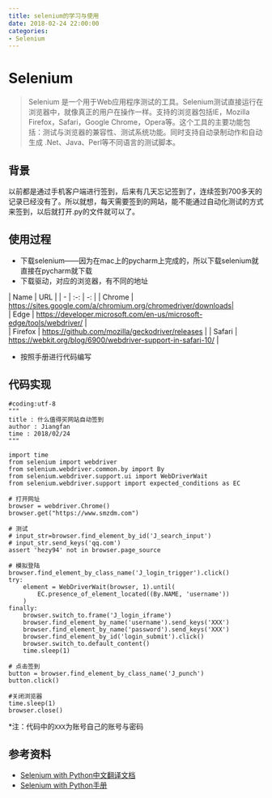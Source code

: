 ```yaml
---
title: selenium的学习与使用
date: 2018-02-24 22:00:00
categories:
- Selenium
---
```

# Selenium
> Selenium  是一个用于Web应用程序测试的工具。Selenium测试直接运行在浏览器中，就像真正的用户在操作一样。支持的浏览器包括IE，Mozilla Firefox，Safari，Google Chrome，Opera等。这个工具的主要功能包括：测试与浏览器的兼容性、测试系统功能。同时支持自动录制动作和自动生成 .Net、Java、Perl等不同语言的测试脚本。

## 背景
以前都是通过手机客户端进行签到，后来有几天忘记签到了，连续签到700多天的记录已经没有了。所以就想，每天需要签到的网站，能不能通过自动化测试的方式来签到，以后就打开.py的文件就可以了。

## 使用过程

- 下载selenium——因为在mac上的pycharm上完成的，所以下载selenium就直接在pycharm就下载
- 下载驱动，对应的浏览器，有不同的地址

| Name | URL |
| - | :-: | -: |
| Chrome | https://sites.google.com/a/chromium.org/chromedriver/downloads|  
| Edge | https://developer.microsoft.com/en-us/microsoft-edge/tools/webdriver/ |  
| Firefox | https://github.com/mozilla/geckodriver/releases |
| Safari | https://webkit.org/blog/6900/webdriver-support-in-safari-10/ |
- 按照手册进行代码编写


## 代码实现
```
#coding:utf-8
"""
title : 什么值得买网站自动签到
author : Jiangfan
time : 2018/02/24
"""

import time
from selenium import webdriver
from selenium.webdriver.common.by import By
from selenium.webdriver.support.ui import WebDriverWait
from selenium.webdriver.support import expected_conditions as EC

# 打开网址
browser = webdriver.Chrome()
browser.get("https://www.smzdm.com")

# 测试
# input_str=browser.find_element_by_id('J_search_input')
# input_str.send_keys('qq.com')
assert 'hezy94' not in browser.page_source

# 模拟登陆
browser.find_element_by_class_name('J_login_trigger').click()
try:
    element = WebDriverWait(browser, 1).until(
        EC.presence_of_element_located((By.NAME, 'username'))
    )
finally:
    browser.switch_to.frame('J_login_iframe')
    browser.find_element_by_name('username').send_keys('XXX')
    browser.find_element_by_name('password').send_keys('XXX')
    browser.find_element_by_id('login_submit').click()
    browser.switch_to.default_content()
    time.sleep(1)

# 点击签到
button = browser.find_element_by_class_name('J_punch')
button.click()

#关闭浏览器
time.sleep(1)
browser.close()
```
*注：代码中的`XXX`为账号自己的账号与密码

## 参考资料
- [Selenium with Python中文翻译文档](http://selenium-python-zh.readthedocs.io/en/latest/index.html)
- [Selenium with Python手册](http://selenium-python.readthedocs.io/index.html)
